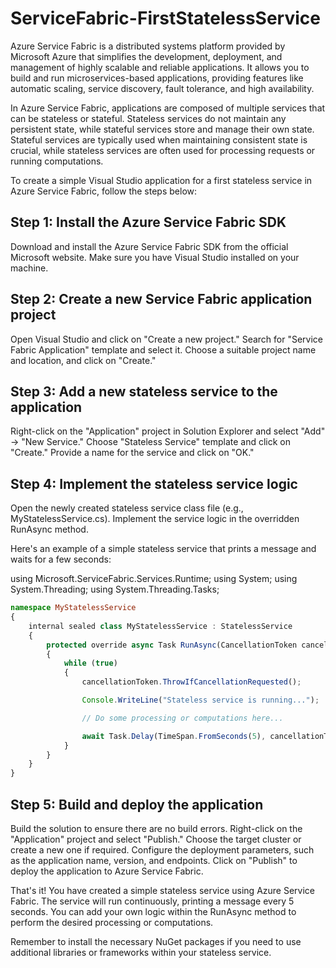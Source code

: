 # ServiceFabric-FirstStatelessService

Azure Service Fabric is a distributed systems platform provided by Microsoft Azure that simplifies the development, deployment, and management of highly scalable and reliable applications. It allows you to build and run microservices-based applications, providing features like automatic scaling, service discovery, fault tolerance, and high availability.

In Azure Service Fabric, applications are composed of multiple services that can be stateless or stateful. Stateless services do not maintain any persistent state, while stateful services store and manage their own state. Stateful services are typically used when maintaining consistent state is crucial, while stateless services are often used for processing requests or running computations.

To create a simple Visual Studio application for a first stateless service in Azure Service Fabric, follow the steps below:

## Step 1: Install the Azure Service Fabric SDK

Download and install the Azure Service Fabric SDK from the official Microsoft website.
Make sure you have Visual Studio installed on your machine.

## Step 2: Create a new Service Fabric application project

Open Visual Studio and click on "Create a new project."
Search for "Service Fabric Application" template and select it.
Choose a suitable project name and location, and click on "Create."

## Step 3: Add a new stateless service to the application

Right-click on the "Application" project in Solution Explorer and select "Add" -> "New Service."
Choose "Stateless Service" template and click on "Create."
Provide a name for the service and click on "OK."

## Step 4: Implement the stateless service logic

Open the newly created stateless service class file (e.g., MyStatelessService.cs).
Implement the service logic in the overridden RunAsync method.

Here's an example of a simple stateless service that prints a message and waits for a few seconds:

using Microsoft.ServiceFabric.Services.Runtime;
using System;
using System.Threading;
using System.Threading.Tasks;

```typescript
namespace MyStatelessService
{
    internal sealed class MyStatelessService : StatelessService
    {
        protected override async Task RunAsync(CancellationToken cancellationToken)
        {
            while (true)
            {
                cancellationToken.ThrowIfCancellationRequested();

                Console.WriteLine("Stateless service is running...");

                // Do some processing or computations here...

                await Task.Delay(TimeSpan.FromSeconds(5), cancellationToken);
            }
        }
    }
}
```

## Step 5: Build and deploy the application

Build the solution to ensure there are no build errors.
Right-click on the "Application" project and select "Publish."
Choose the target cluster or create a new one if required.
Configure the deployment parameters, such as the application name, version, and endpoints.
Click on "Publish" to deploy the application to Azure Service Fabric.

That's it! You have created a simple stateless service using Azure Service Fabric. The service will run continuously, printing a message every 5 seconds. You can add your own logic within the RunAsync method to perform the desired processing or computations.

Remember to install the necessary NuGet packages if you need to use additional libraries or frameworks within your stateless service.



